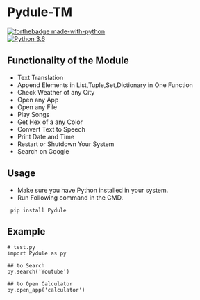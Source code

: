 # Pydule-TM

[![forthebadge made-with-python](http://ForTheBadge.com/images/badges/made-with-python.svg)](https://www.python.org/)                 
[![Python 3.6](https://img.shields.io/badge/python-3.10.7-blue.svg)](https://www.python.org/downloads/release/python-360/)   

## Functionality of the Module

- Text Translation
- Append Elements in List,Tuple,Set,Dictionary in One Function
- Check Weather of any City
- Open any App
- Open any File
- Play Songs
- Get Hex of a any Color
- Convert Text to Speech
- Print Date and Time
- Restart or Shutdown Your System
- Search on Google

## Usage

- Make sure you have Python installed in your system.
- Run Following command in the CMD.
 ```
  pip install Pydule
  ```
## Example

 ```
# test.py
import Pydule as py

## to Search 
py.search('Youtube')

## to Open Calculator
py.open_app('calculator')
  ```